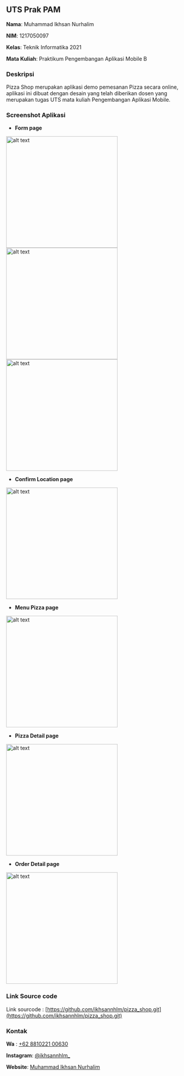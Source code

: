 ## UTS Prak PAM

**Nama**: Muhammad Ikhsan Nurhalim

**NIM**: 1217050097

**Kelas**: Teknik Informatika 2021

**Mata Kuliah**: Praktikum Pengembangan Aplikasi Mobile B

### Deskripsi

Pizza Shop merupakan aplikasi demo pemesanan Pizza secara online, aplikasi ini dibuat dengan desain yang telah diberikan dosen yang merupakan tugas UTS mata kuliah Pengembangan Aplikasi Mobile.

### Screenshot Aplikasi

- **Form page**

<img src="ss/1.png" alt="alt text" width="300">

<img src="ss/2.png" alt="alt text" width="300">

<img src="ss/3.png" alt="alt text" width="300">

- **Confirm Location page**

<img src="ss/4.png" alt="alt text" width="300">

- **Menu Pizza page**

<img src="ss/5.png" alt="alt text" width="300">

- **Pizza Detail page**

<img src="ss/6.png" alt="alt text" width="300">

- **Order Detail page**

<img src="ss/7.png" alt="alt text" width="300">

### Link Source code

Link sourcode : [https://github.com/ikhsannhlm/pizza_shop.git](https://github.com/ikhsannhlm/pizza_shop.git)

### Kontak

**Wa** : [+62 8810221 00630](https://wa.me/881022100630)

**Instagram**: [@ikhsannhlm_](https://instagram.com/ikhsannhlm_)

**Website**: [Muhammad Ikhsan Nurhalim](https://ikhsannhlm.github.io/cv/)
